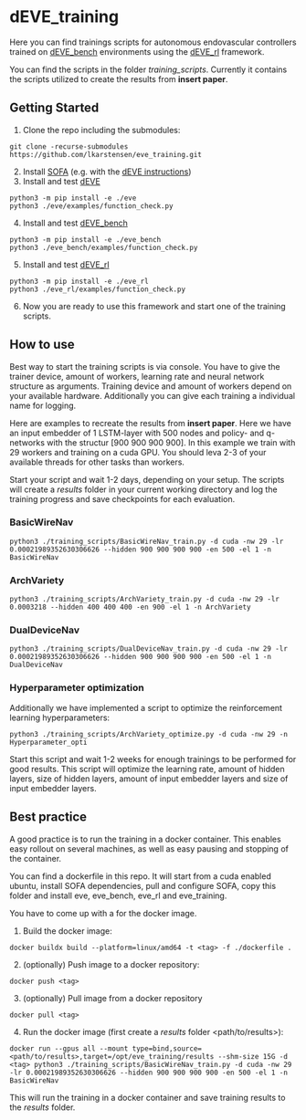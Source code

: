 # dEVE_training

Here you can find trainings scripts for autonomous endovascular controllers trained on [dEVE_bench](https://github.com/lkarstensen/eve_bench) environments using the [dEVE_rl](https://github.com/lkarstensen/eve_rl) framework. 

You can find the scripts in the folder *training_scripts*. Currently it contains the scripts utilized to create the results from **insert paper**. 

## Getting Started

1. Clone the repo including the submodules:
```
git clone -recurse-submodules https://github.com/lkarstensen/eve_training.git
```
2. Install [SOFA](https://www.sofa-framework.org) (e.g. with the [dEVE instructions](https://github.com/lkarstensen/eve?tab=readme-ov-file#install-sofa-with-sofapython3-and-beamadapter)) 
3. Install and test [dEVE](https://github.com/lkarstensen/eve)
```
python3 -m pip install -e ./eve
python3 ./eve/examples/function_check.py
```
4. Install and test [dEVE_bench](https://github.com/lkarstensen/eve_bench)
```
python3 -m pip install -e ./eve_bench
python3 ./eve_bench/examples/function_check.py
```
5. Install and test [dEVE_rl](https://github.com/lkarstensen/eve_rl)
```
python3 -m pip install -e ./eve_rl
python3 ./eve_rl/examples/function_check.py
```
6. Now you are ready to use this framework and start one of the training scripts. 

## How to use

Best way to start the training scripts is via console. You have to give the trainer device, amount of workers, learning rate and neural network structure as arguments. Training device and amount of workers depend on your available hardware. Additionally you can give each training a individual name for logging. 

Here are examples to recreate the results from **insert paper**. Here we have an input embedder of 1 LSTM-layer with 500 nodes and policy- and q-networks with the structur [900 900 900 900]. In this example we train with 29 workers and training on a cuda GPU. You should leva 2-3 of your available threads for other tasks than workers. 

Start your script and wait 1-2 days, depending on your setup. The scripts will create a *results* folder in your current working directory and log the training progress and save checkpoints for each evaluation. 

### BasicWireNav

```
python3 ./training_scripts/BasicWireNav_train.py -d cuda -nw 29 -lr 0.00021989352630306626 --hidden 900 900 900 900 -en 500 -el 1 -n BasicWireNav
```

### ArchVariety

```
python3 ./training_scripts/ArchVariety_train.py -d cuda -nw 29 -lr 0.0003218 --hidden 400 400 400 -en 900 -el 1 -n ArchVariety
```

### DualDeviceNav

```
python3 ./training_scripts/DualDeviceNav_train.py -d cuda -nw 29 -lr 0.00021989352630306626 --hidden 900 900 900 900 -en 500 -el 1 -n DualDeviceNav
```

### Hyperparameter optimization

Additionally we have implemented a script to optimize the reinforcement learning hyperparameters:

```
python3 ./training_scripts/ArchVariety_optimize.py -d cuda -nw 29 -n Hyperparameter_opti
```

Start this script and wait 1-2 weeks for enough trainings to be performed for good results. This script will optimize the learning rate, amount of hidden layers, size of hidden layers, amount of input embedder layers and size of input embedder layers. 

## Best practice

A good practice is to run the training in a docker container. This enables easy rollout on several machines, as well as easy pausing and stopping of the container. 

You can find a dockerfile in this repo. It will start from a cuda enabled ubuntu, install SOFA dependencies, pull and configure SOFA, copy this folder and install eve, eve_bench, eve_rl and eve_training. 

You have to come up with a <tag> for the docker image.

1. Build the docker image:
```
docker buildx build --platform=linux/amd64 -t <tag> -f ./dockerfile .
```

2. (optionally) Push image to a docker repository:
```
docker push <tag>
```

3. (optionally) Pull image from a docker repository
```
docker pull <tag>
```

4. Run the docker image (first create a *results* folder <path/to/results>):
```
docker run --gpus all --mount type=bind,source=<path/to/results>,target=/opt/eve_training/results --shm-size 15G -d <tag> python3 ./training_scripts/BasicWireNav_train.py -d cuda -nw 29 -lr 0.00021989352630306626 --hidden 900 900 900 900 -en 500 -el 1 -n BasicWireNav
```

This will run the training in a docker container and save training results to the *results* folder. 
